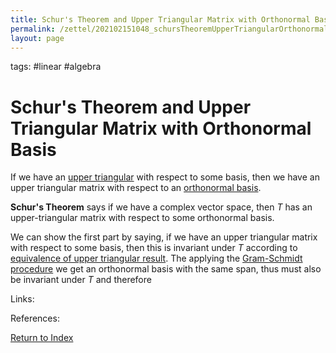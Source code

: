 ```yaml
---
title: Schur's Theorem and Upper Triangular Matrix with Orthonormal Basis
permalink: /zettel/202102151048_schursTheoremUpperTriangularOrthonormal
layout: page
---
```

tags: #linear #algebra

# Schur's Theorem and Upper Triangular Matrix with Orthonormal Basis

If we have an [upper triangular](202102131604_upperTriangularMatrix) with respect to some 
basis, then we have an upper triangular matrix with respect to an [orthonormal basis](202102142105_orthonormalBasisDefinition).

**Schur's Theorem** says if we have a complex vector space, then $T$ has an upper-triangular matrix with respect to some
orthonormal basis.

We can show the first part by saying, if we have an upper triangular matrix with respect to some basis, then this
is invariant under $T$ according to [equivalence of upper triangular result](202102131623_conditionsUpperTriangularMatrix). The applying
the [Gram-Schmidt procedure](202102142133_gramSchmidtProcedure) we get an orthonormal basis with the same span, thus must also 
be invariant under $T$ and therefore 

Links: 

References: 

[Return to Index](index)
